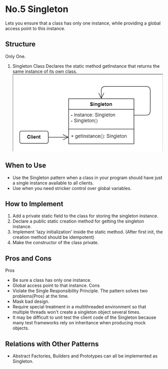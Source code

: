 # No.5 Singleton
Lets you ensure that a class has only one instance, while providing a global access point to this instance.

## Structure
Only One.
1. Singleton Class
  Declares the static method getInstance that returns the same instance of its own class.
![avatar](structure.png)

## When to Use
- Use the Singleton pattern when a class in your program should have just a single instance available to all clients.
- Use when you need stricker control over global variables.

## How to Implement
1. Add a private static field to the class for storing the singleton instance.
2. Declare a public static creation method for getting the singleton instance.
3. Implement 'lazy initialization' inside the static method. (After first init, the creation method should be idempotent)
4. Make the constructor of the class private.

## Pros and Cons
Pros
- Be sure a class has only one instance.
- Global access point to that instance.
Cons
- Violate the Single Responsibility Principle. The pattern solves two problems(Pros) at the time.
- Mask bad design.
- Require special treatment in a multithreaded environment so that multiple threads won't create a singleton object several times.
- It may be difficult to unit test the client code of the Singleton because many test frameworks rely on inheritance when producing mock objects.

## Relations with Other Patterns
- Abstract Factories, Builders and Prototypes can all be implemented as Singleton.
